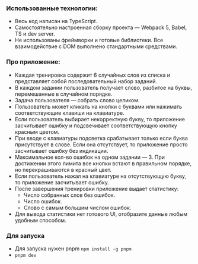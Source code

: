 ### Использованные технологии:
- Весь код написан на TypeScript.
- Самостоятельно настроенная сборку проекта — Webpack 5, Babel, TS и dev server.
- Не использованы фреймворки и готовые библиотеки. Все взаимодействие с DOM выполнено стандартными средствами.

### Про приложение:

- Каждая тренировка содержит 6 случайных слов из списка и представляет собой последовательный набор заданий.
- В каждом задании пользователь получает слово, разбитое на буквы, перемешанные в случайном порядке.
- Задача пользователя — собрать слово целиком.
- Пользователь может кликать на кнопки с буквами или нажимать соответствующие клавиши на клавиатуре.
- Если пользователь выбирает некорректную букву, то приложение засчитывает ошибку и подсвечивает соответствующую кнопку красным цветом.
- При вводе с клавиатуры подсветка срабатывает только если буква присутствует в слове. Если она отсутствует, то приложение просто засчитывает ошибку без индикации.
- Максимальное кол-во ошибок на одном задании — 3. При достижении этого лимита все кнопки встают в правильном порядке, но перекрашиваются в красный цвет.
- Если пользователь нажал на клавиатуре на отсутствующую букву, то приложение засчитывает ошибку.
- После завершения тренировки приложение выдает статистику:
    - Число собранных слов без ошибок.
    - Число ошибок.
    - Слово с самым большим числом ошибок.
- Для вывода статистики нет готового UI, отобразите данные любым удобным способом.

### Для запуска

- Для запуска нужен pnpm `npm install -g pnpm`
- `pnpm dev`
